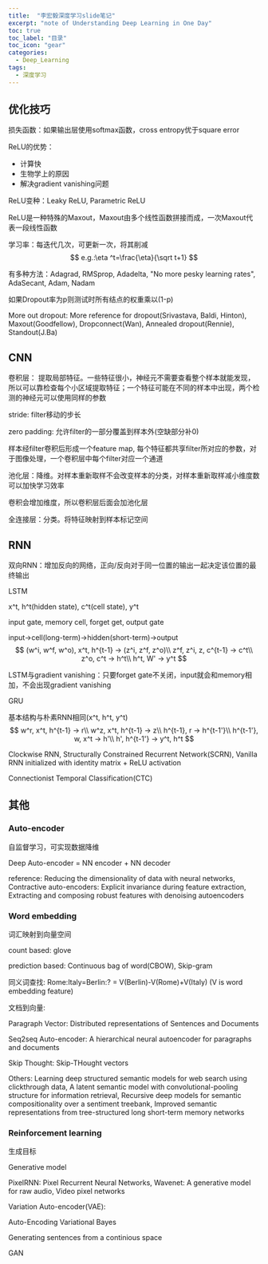 ```yaml
---
title:  "李宏毅深度学习slide笔记"
excerpt: "note of Understanding Deep Learning in One Day"
toc: true
toc_label: "目录"
toc_icon: "gear"
categories:
  - Deep_Learning
tags:
  - 深度学习
---
```

## 优化技巧

损失函数：如果输出层使用softmax函数，cross entropy优于square error

ReLU的优势：

- 计算快
- 生物学上的原因
- 解决gradient vanishing问题

ReLU变种：Leaky ReLU, Parametric ReLU

ReLU是一种特殊的Maxout，Maxout由多个线性函数拼接而成，一次Maxout代表一段线性函数

学习率：每迭代几次，可更新一次，将其削减
$$
e.g.:\eta ^t=\frac{\eta}{\sqrt t+1}
$$

有多种方法：Adagrad, RMSprop, Adadelta, "No more pesky learning rates", AdaSecant, Adam, Nadam

如果Dropout率为p则测试时所有结点的权重乘以(1-p)

More out dropout: More reference for dropout(Srivastava, Baldi, Hinton), Maxout(Goodfellow), Dropconnect(Wan), Annealed dropout(Rennie), Standout(J.Ba)

## CNN

卷积层： 提取局部特征。一些特征很小，神经元不需要查看整个样本就能发现，所以可以靠检查每个小区域提取特征；一个特征可能在不同的样本中出现，两个检测的神经元可以使用同样的参数

stride: filter移动的步长

zero padding: 允许filter的一部分覆盖到样本外(空缺部分补0)

样本经filter卷积后形成一个feature map, 每个特征都共享filter所对应的参数，对于图像处理，一个卷积层中每个filter对应一个通道

池化层：降维。对样本重新取样不会改变样本的分类，对样本重新取样减小维度数可以加快学习效率

卷积会增加维度，所以卷积层后面会加池化层

全连接层：分类。将特征映射到样本标记空间

## RNN

双向RNN：增加反向的网络，正向/反向对于同一位置的输出一起决定该位置的最终输出

LSTM

x^t, h^t(hidden state), c^t(cell state), y^t

input gate, memory cell, forget get, output gate

input->cell(long-term)->hidden(short-term)->output
$$
(w^i, w^f, w^o), x^t, h^{t-1} -> (z^i, z^f, z^o)\\
z^f, z^i, z, c^{t-1} -> c^t\\
z^o, c^t -> h^t\\
h^t, W' -> y^t
$$

LSTM与gradient vanishing：只要forget gate不关闭，input就会和memory相加，不会出现gradient vanishing



GRU

基本结构与朴素RNN相同(x^t, h^t, y^t)
$$
w^r, x^t, h^{t-1} -> r\\
w^z, x^t, h^{t-1} -> z\\
h^{t-1}, r -> h^{t-1'}\\
h^{t-1'}, w, x^t -> h'\\
h', h^{t-1'} -> y^t, h^t
$$

Clockwise RNN, Structurally Constrained Recurrent Network(SCRN), Vanilla RNN initialized with identity matrix + ReLU activation

Connectionist Temporal Classification(CTC)

## 其他


### Auto-encoder

自监督学习，可实现数据降维

Deep Auto-encoder = NN encoder + NN decoder

reference: Reducing the dimensionality of data with neural networks, Contractive auto-encoders: Explicit invariance during feature extraction, Extracting and composing robust features with denoising autoencoders


### Word embedding

词汇映射到向量空间

count based: glove

prediction based: Continuous bag of word(CBOW), Skip-gram

同义词查找: Rome:Italy=Berlin:? = V(Berlin)-V(Rome)+V(Italy) (V is word embedding feature)

文档到向量:

Paragraph Vector: Distributed representations of Sentences and Documents

Seq2seq Auto-encoder: A hierarchical neural autoencoder for paragraphs and documents

Skip Thought: Skip-THought vectors

Others: Learning deep structured semantic models for web search using clickthrough data, A latent semantic model with convolutional-pooling structure for information retrieval, Recursive deep models for semantic compositionality over a sentiment treebank, Improved semantic representations from tree-structured long short-term memory networks

### Reinforcement learning

生成目标

Generative model

PixelRNN: Pixel Recurrent Neural Networks, Wavenet: A generative model for raw audio, Video pixel networks

Variation Auto-encoder(VAE):

Auto-Encoding Variational Bayes

Generating sentences from a continious space

GAN



